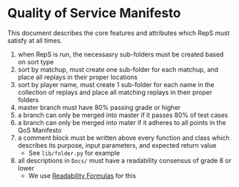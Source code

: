 # Quality of Service Manifesto
This document describes the core features and attributes which RepS must satisfy at all times.

1. when RepS is run, the necessasry sub-folders must be created based on sort type
2. sort by matchup, must create one sub-folder for each matchup, and place all replays in their proper locations
3. sort by player name, must create 1 sub-folder for each name in the collection of replays and place all matching replays in their proper folders
4. master branch must have 80% passing grade or higher
5. a branch can only be merged into master if it passes 80% of test cases
6. a branch can only be merged into mater if it adheres to all points in the QoS Manifesto
7. a comment block must be written above every function and class which describes its purpose, input parameters, and expected return value
    - See `lib/folder.py` for example
8. all descriptions in `Docs/` must have a readability consensus of grade 8 or lower
    - We use [Readability Formulas](http://www.readabilityformulas.com/free-readability-formula-tests.php) for this